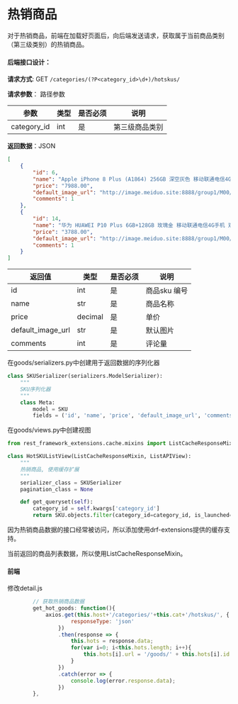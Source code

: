 # 热销商品

对于热销商品，前端在加载好页面后，向后端发送请求，获取属于当前商品类别（第三级类别）的热销商品。

#### 后端接口设计：

**请求方式**:  GET   `/categories/(?P<category_id>\d+)/hotskus/`

**请求参数**： 路径参数

| 参数        | 类型 | 是否必须 | 说明           |
| ----------- | ---- | -------- | -------------- |
| category_id | int  | 是       | 第三级商品类别 |

**返回数据**：JSON

```json
[
    {
        "id": 6,
        "name": "Apple iPhone 8 Plus (A1864) 256GB 深空灰色 移动联通电信4G手机",
        "price": "7988.00",
        "default_image_url": "http://image.meiduo.site:8888/group1/M00/00/02/CtM3BVrRbI2ARekNAAFZsBqChgk3141998",
        "comments": 1
    },
    {
        "id": 14,
        "name": "华为 HUAWEI P10 Plus 6GB+128GB 玫瑰金 移动联通电信4G手机 双卡双待",
        "price": "3788.00",
        "default_image_url": "http://image.meiduo.site:8888/group1/M00/00/02/CtM3BVrRdMSAaDUtAAVslh9vkK04466364",
        "comments": 1
    }
]
```

| 返回值            | 类型    | 是否必须 | 说明         |
| ----------------- | ------- | -------- | ------------ |
| id                | int     | 是       | 商品sku 编号 |
| name              | str     | 是       | 商品名称     |
| price             | decimal | 是       | 单价         |
| default_image_url | str     | 是       | 默认图片     |
| comments          | int     | 是       | 评论量       |

在goods/serializers.py中创建用于返回数据的序列化器

```python
class SKUSerializer(serializers.ModelSerializer):
    """
    SKU序列化器
    """
    class Meta:
        model = SKU
        fields = ('id', 'name', 'price', 'default_image_url', 'comments')
```

在goods/views.py中创建视图

```python
from rest_framework_extensions.cache.mixins import ListCacheResponseMixin

class HotSKUListView(ListCacheResponseMixin, ListAPIView):
    """
    热销商品, 使用缓存扩展
    """
    serializer_class = SKUSerializer
    pagination_class = None

    def get_queryset(self):
        category_id = self.kwargs['category_id']
        return SKU.objects.filter(category_id=category_id, is_launched=True).order_by('-sales')[:constants.HOT_SKUS_COUNT_LIMIT]
```

因为热销商品数据的接口经常被访问，所以添加使用drf-extensions提供的缓存支持。

当前返回的商品列表数据，所以使用ListCacheResponseMixin。

#### 前端

修改detail.js

```js
		// 获取热销商品数据
        get_hot_goods: function(){
            axios.get(this.host+'/categories/'+this.cat+'/hotskus/', {
                    responseType: 'json'
                })
                .then(response => {
                    this.hots = response.data;
                    for(var i=0; i<this.hots.length; i++){
                        this.hots[i].url = '/goods/' + this.hots[i].id + '.html';
                    }
                })
                .catch(error => {
                    console.log(error.response.data);
                })
        },
```


